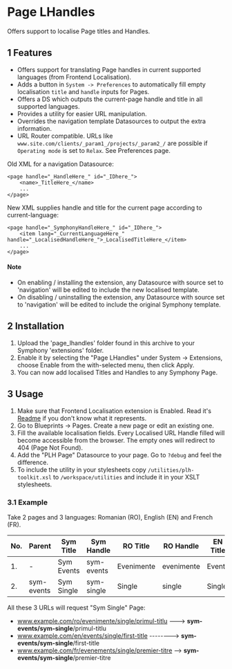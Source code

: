 Page LHandles
==============

Offers support to localise Page titles and Handles.



## 1 Features ##

* Offers support for translating Page handles in current supported languages (from Frontend Localisation).
* Adds a button in `System -> Preferences` to automatically fill empty localisation `title` and `handle` inputs for Pages.
* Offers a DS which outputs the current-page handle and title in all supported languages.
* Provides a utility for easier URL manipulation.
* Overrides the navigation template Datasources to output the extra information.
* URL Router compatible. URLs like `www.site.com/clients/_param1_/projects/_param2_/` are possible if `Operating mode` is set to `Relax`. See Preferences page.

Old XML for a navigation Datasource:

    <page handle="_HandleHere_" id="_IDhere_">
	    <name>_TitleHere_</name>
	    ...
    </page>

New XML supplies handle and title for the current page according to current-language:

    <page handle="_SymphonyHandleHere_" id="_IDhere_">
	    <item lang="_CurrentLanguageHere_" handle="_LocalisedHandleHere_">_LocalisedTitleHere_</item>
	    ...
    </page>

#### Note ####

* On enabling / installing the extension, any Datasource with source set to 'navigation' will be edited to include the new localised template.
* On disabling / uninstalling the extension, any Datasource with source set to 'navigation' will be edited to include the original Symphony template.





## 2 Installation ##

1. Upload the 'page_lhandles' folder found in this archive to your Symphony 'extensions' folder.    
2. Enable it by selecting the "Page LHandles" under System -> Extensions, choose Enable from the with-selected menu, then click Apply.
3. You can now add localised Titles and Handles to any Symphony Page.




## 3 Usage ##

1. Make sure that Frontend Localisation extension is Enabled. Read it's [Readme](https://github.com/vlad-ghita/frontend_localisation) if you don't know what it represents.
2. Go to Blueprints -> Pages. Create a new page or edit an existing one.
3. Fill the available localisation fields. Every Localised URL Handle filled will become accessible from the browser. The empty ones will redirect to 404 (Page Not Found).
4. Add the "PLH Page" Datasource to your page. Go to `?debug` and feel the difference.
5. To include the utility in your stylesheets copy `/utilities/plh-toolkit.xsl` to `/workspace/utilities` and include it in your XSLT stylesheets.




### 3.1 Example ###

Take 2 pages and 3 languages: Romanian (RO), English (EN) and French (FR).

No. | Parent     | Sym Title  | Sym Handle | RO Title   | RO Handle  | EN Title | EN Handle | FR Title   | FR Handle  | Parameters
----|------------|------------|------------|------------|------------|----------|-----------|------------|------------|-----------
1.  | -          | Sym Events | sym-events | Evenimente | evenimente | Events   | events    | Evenements | evenements | -
2.  | sym-events | Sym Single | sym-single | Single     | single     | Single   | single    | Single     | single     | event-single

All these 3 URLs will request "Sym Single" Page:

- www.example.com/ro/evenimente/single/primul-titlu ---> **sym-events/sym-single**/primul-titlu
- www.example.com/en/events/single/first-title --------> **sym-events/sym-single**/first-title
- www.example.com/fr/evenements/single/premier-titre --> **sym-events/sym-single**/premier-titre
